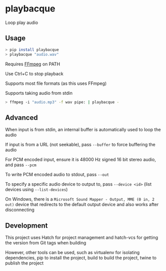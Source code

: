 # playbacque

Loop play audio

## Usage

```sh
> pip install playbacque
> playbacque "audio.wav"
```

Requires [FFmpeg](https://www.ffmpeg.org/) on PATH

Use Ctrl+C to stop playback

Supports most file formats (as this uses FFmpeg)

Supports taking audio from stdin

```sh
> ffmpeg -i "audio.mp3" -f wav pipe: | playbacque -
```

## Advanced

When input is from stdin, an internal buffer is automatically used to loop the audio

If input is from a URL (not seekable), pass `--buffer` to force buffering the audio

For PCM encoded input, ensure it is 48000 Hz signed 16 bit stereo audio, and pass `--pcm`

To write PCM encoded audio to stdout, pass `--out`

To specify a specific audio device to output to, pass `--device <id>` (list devices using `--list-devices`)

On Windows, there is a `Microsoft Sound Mapper - Output, MME (0 in, 2 out)` device that redirects to the default output device and also works after disconnecting

## Development

This project uses Hatch for project management and hatch-vcs for getting the version from Git tags when building

However, other tools can be used, such as virtualenv for isolating dependencies, pip to install the project, build to build the project, twine to publish the project
